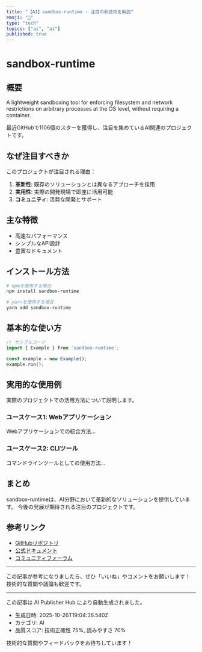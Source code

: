 ```yaml
---
title: "【AI】sandbox-runtime - 注目の新技術を解説"
emoji: "🤖"
type: "tech"
topics: ["ai", "ai"]
published: true
---
```


# sandbox-runtime

## 概要

A lightweight sandboxing tool for enforcing filesystem and network restrictions on arbitrary processes at the OS level, without requiring a container.

最近GitHubで1106個のスターを獲得し、注目を集めているAI関連のプロジェクトです。

## なぜ注目すべきか

このプロジェクトが注目される理由：

1. **革新性**: 既存のソリューションとは異なるアプローチを採用
2. **実用性**: 実際の開発現場で即座に活用可能
3. **コミュニティ**: 活発な開発とサポート

## 主な特徴

- 高速なパフォーマンス
- シンプルなAPI設計
- 豊富なドキュメント

## インストール方法

```bash
# npmを使用する場合
npm install sandbox-runtime

# yarnを使用する場合
yarn add sandbox-runtime
```

## 基本的な使い方

```javascript
// サンプルコード
import { Example } from 'sandbox-runtime';

const example = new Example();
example.run();
```

## 実用的な使用例

実際のプロジェクトでの活用方法について説明します。

### ユースケース1: Webアプリケーション

Webアプリケーションでの統合方法...

### ユースケース2: CLIツール

コマンドラインツールとしての使用方法...

## まとめ

sandbox-runtimeは、AI分野において革新的なソリューションを提供しています。
今後の発展が期待される注目のプロジェクトです。

## 参考リンク

- [GitHubリポジトリ](https://github.com/anthropic-experimental/sandbox-runtime)
- [公式ドキュメント](https://github.com/anthropic-experimental/sandbox-runtime#readme)
- [コミュニティフォーラム](https://github.com/anthropic-experimental/sandbox-runtime/discussions)

---

この記事が参考になりましたら、ぜひ「いいね」やコメントをお願いします！
技術的な質問や議論も歓迎です。

---

この記事は AI Publisher Hub により自動生成されました。
- 生成日時: 2025-10-26T19:04:36.540Z
- カテゴリ: AI
- 品質スコア: 技術正確性 75%, 読みやすさ 70%

技術的な質問やフィードバックをお待ちしています！